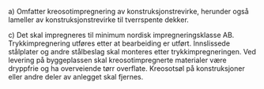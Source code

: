 a) Omfatter kreosotimpregnering av konstruksjonstrevirke, herunder også lameller av konstruksjonstrevirke til tverrspente dekker.

c) Det skal impregneres til minimum nordisk impregneringsklasse AB. Trykkimpregnering utføres etter at bearbeiding er utført. Innslissede stålplater og andre stålbeslag skal monteres etter trykkimpregneringen.
Ved levering på byggeplassen skal kreosotimpregnerte materialer være dryppfrie og ha overveiende tørr overflate. Kreosotsøl på konstruksjoner eller andre deler av anlegget skal fjernes.

